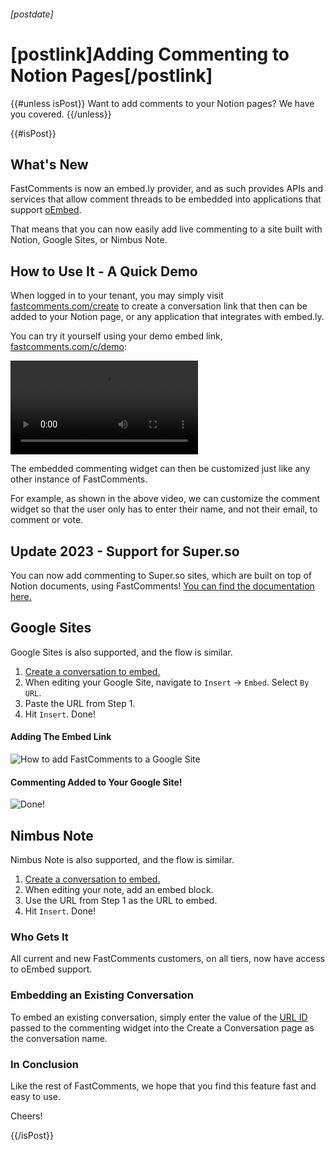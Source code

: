 ###### [postdate]
# [postlink]Adding Commenting to Notion Pages[/postlink]

{{#unless isPost}}
Want to add comments to your Notion pages? We have you covered.
{{/unless}}

{{#isPost}}

## What's New

FastComments is now an embed.ly provider, and as such provides APIs and services that allow comment threads
to be embedded into applications that support [oEmbed](https://oembed.com).

That means that you can now easily add live commenting to a site built with Notion, Google Sites, or Nimbus Note.

## How to Use It - A Quick Demo

When logged in to your tenant, you may simply visit [fastcomments.com/create](https://fastcomments.com/create) to create a conversation link that then
can be added to your Notion page, or any application that integrates with embed.ly.

You can try it yourself using your demo embed link, [fastcomments.com/c/demo](https://fastcomments.com/c/demo):

<video src="images/fastcomments-notion.mp4" controls alt="FastComments and Notion Demo" title="FastComments and Notion Demo"></video>

The embedded commenting widget can then be customized just like any other instance of FastComments.

For example, as shown in the above video, we can customize the comment widget so that the user only has to enter their name, and not their email, to comment or vote.

## Update 2023 - Support for Super.so

You can now add commenting to Super.so sites, which are built on top of Notion documents, using FastComments! [You can find the documentation here.](https://docs.fastcomments.com/guide-installation-super-so.html)

## Google Sites

Google Sites is also supported, and the flow is similar.

1. [Create a conversation to embed.](https://fastcomments.com/create)
2. When editing your Google Site, navigate to `Insert` -> `Embed`. Select `By URL`.
3. Paste the URL from Step 1.
4. Hit `Insert`. Done!

#### Adding The Embed Link

<div class="text-center">
    <img src="/images/google-sites-howto.png" title="How to add FastComments to a Google Site" alt="How to add FastComments to a Google Site" />
</div>

#### Commenting Added to Your Google Site!

<div class="text-center">
    <img src="/images/google-sites-howto-done.png" title="Done!" alt="Done!" />
</div>

## Nimbus Note

Nimbus Note is also supported, and the flow is similar.

1. [Create a conversation to embed.](https://fastcomments.com/create)
2. When editing your note, add an embed block.
3. Use the URL from Step 1 as the URL to embed.
4. Hit `Insert`. Done!

### Who Gets It

All current and new FastComments customers, on all tiers, now have access to oEmbed support.

### Embedding an Existing Conversation

To embed an existing conversation, simply enter the value of the <a href="https://docs.fastcomments.com/guide-customizations-and-configuration.html#url-id" target="_blank">URL ID</a> passed to the commenting widget
into the Create a Conversation page as the conversation name.

### In Conclusion

Like the rest of FastComments, we hope that you find this feature fast and easy to use.

Cheers!

{{/isPost}}
